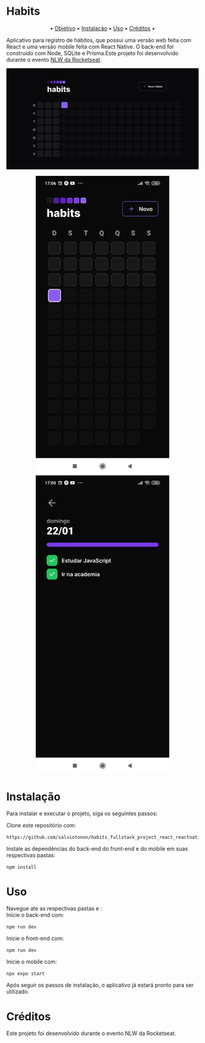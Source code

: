 # Habits
<p align="center">
•
 <a href="#Habits">Objetivo</a> •
 <a href="#Instalação">Instalação</a> • 
 <a href="#Uso">Uso</a> • 
 <a href="#Créditos">Créditos</a> • 
</p>

Aplicativo para registro de hábitos, que possui uma versão web feita com React e uma versão mobile feita com React Native. 
O back-end foi construído com Node, SQLite e Prisma.Este projeto foi desenvolvido durante o evento <a href="https://www.rocketseat.com.br/">NLW da Rocketseat</a>.

![Tela inicial do Habits](https://github.com/salviotonon/habits_fullstack_project_react_reactnative_node/blob/main/tela.jpg)
<p align="center">
  <img src="https://github.com/salviotonon/habits_fullstack_project_react_reactnative_node/blob/main/Screenshot_2023-01-22-17-06-03-034_host.exp.exponent.jpg" width="350px" alt="Tela inicial do Habits">

  <img src="https://github.com/salviotonon/habits_fullstack_project_react_reactnative_node/blob/main/Screenshot_2023-01-22-17-05-55-614_host.exp.exponent.jpg" width="350px" alt="Tela inicial do Habits">
</p>


# Instalação
Para instalar e executar o projeto, siga os seguintes passos:

Clone este repositório com:
```
https://github.com/salviotonon/habits_fullstack_project_react_reactnative_node.git
```

Instale as dependências do back-end do front-end e do mobile em suas respectivas pastas:
```
npm install 
```


# Uso
Navegue ate as respectivas pastas e : </br>
Inicie o back-end com: 
```
npm run dev
```
Inicie o front-end com:
```
npm run dev
```
Inicie o mobile com:
```
npx expo start
```

Após seguir os passos de instalação, o aplicativo já estará pronto para ser utilizado.

# Créditos
Este projeto foi desenvolvido durante o evento NLW da Rocketseat.
